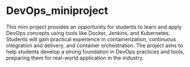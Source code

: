 # DevOps_miniproject
This mini project provides an opportunity for students to learn and apply DevOps concepts using tools like Docker, Jenkins, and Kubernetes. Students will gain practical experience in containerization, continuous integration and delivery, and container orchestration. The project aims to help students develop a strong foundation in DevOps practices and tools, preparing them for real-world application in the industry.
